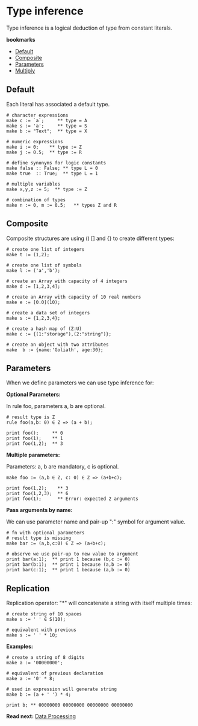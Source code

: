 # Type inference

Type inference is a logical deduction of type from constant literals.

**bookmarks**
* [Default](#Default)
* [Composite](#Composite)
* [Parameters](#Parameters)
* [Multiply](#Multiply)

## Default
Each literal has associated a default type.

```# character expressions
make c := `a`;     ** type = A
make s := 'a';     ** type = S
make b := "Text";  ** type = X
# numeric expressions
make i := 0;    ** type := Z
make j := 0.5;  ** type := R
# define synonyms for logic constants
make false :: False; ** type L = 0
make true  :: True;  ** type L = 1
# multiple variables
make x,y,z := 5;  ** type := Z
# combination of types
make n := 0, m := 0.5;   ** types Z and R
```

## Composite

Composite structures are using () [] and {} to create different types:

```# create one list of integers
make t := (1,2); 
# create one list of symbols
make l := ('a','b');
# create an Array with capacity of 4 integers
make d := [1,2,3,4];
# create an Array with capacity of 10 real numbers
make e := [0.0](10);
# create a data set of integers
make s := {1,2,3,4};
# create a hash map of (Z:U)
make c := {(1:"storage"),(2:"string")};
# create an object with two attributes
make  b := {name:'Goliath', age:30};

```

## Parameters
When we define parameters we can use type inference for: 

**Optional Parameters:**

In rule foo, parameters a, b are optional.

```# result type is Z
rule foo(a,b: 0) ∈ Z => (a + b);
                                  
print foo();     ** 0               
print foo(1);    ** 1
print foo(1,2);  ** 3
```

**Multiple parameters:**

Parameters: a, b are mandatory, c is optional.

```
make foo := (a,b ∈ Z, c: 0) ∈ Z => (a+b+c);

print foo(1,2);    ** 3
print foo(1,2,3);  ** 6
print foo(1);      ** Error: expected 2 arguments

```

**Pass arguments by name:**

We can use parameter name and pair-up ":" symbol for argument value.

```# fn with optional parameters# result type is missing
make bar := (a,b,c:0) ∈ Z => (a+b+c);
# observe we use pair-up to new value to argument
print bar(a:1);  ** print 1 because (b,c := 0) 
print bar(b:1);  ** print 1 because (a,b := 0) 
print bar(c:1);  ** print 1 because (a,b := 0) 
```

## Replication

Replication operator: "*" will concatenate a string with itself multiple times:

```# create string of 10 spaces
make s := ' ' ∈ S(10);
# equivalent with previous
make s := ' ' * 10;
```

**Examples:**
```# create a string of 8 digits
make a := '00000000';
# equivalent of previous declaration
make a := '0' * 8;
# used in expression will generate string
make b := (a + ' ') * 4;

print b; ** 00000000 00000000 00000000 00000000
```

**Read next:** [Data Processing](processing.md)